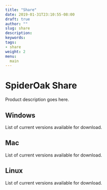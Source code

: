 ```yaml
---
title: "Share"
date: 2019-01-31T23:10:55-08:00
draft: true
author: ""
slug: share
description: 
keywords: 
tags: 
- share 
weight: 2
menu: 
  main
---
```


# SpiderOak Share
Product description goes here. 

## Windows 
List of current versions available for download. 

## Mac 
List of current versions available for download. 

## Linux
List of current versions available for download. 


